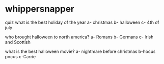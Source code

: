 # whippersnapper
 quiz
what is the best holiday of the year
a- christmas
b- halloween
c- 4th of july

who brought halloween to north america?
a- Romans
b- Germans
c- Irish and Scottish

what is the best halloween movie?
a- nightmare before christmas
b-hocus pocus
c-Carrie

